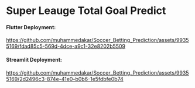 # Super Leauge Total Goal Predict

#### Flutter Deployment:

https://github.com/muhammedakar/Soccer_Betting_Prediction/assets/99355169/fdad85c5-569d-4dce-a9c1-32e8202b5509


#### Streamlit Deployment:


https://github.com/muhammedakar/Soccer_Betting_Prediction/assets/99355169/2d2496c3-874e-41e0-b0b6-1e5fdbfe0b74

